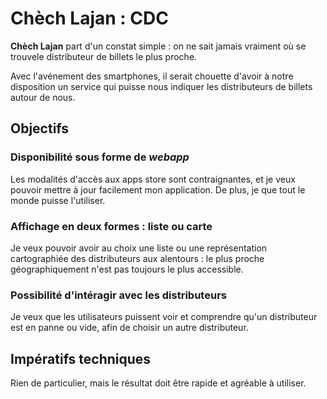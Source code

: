 # Chèch Lajan : CDC

**Chèch Lajan** part d'un constat simple : on ne sait jamais vraiment où se trouvele distributeur de billets le plus proche.

Avec l'avénement des smartphones, il serait chouette d'avoir à notre disposition un service qui puisse nous indiquer les distributeurs de billets autour de nous.

## Objectifs

### Disponibilité sous forme de *webapp*

Les modalités d'accès aux apps store sont contraignantes, et je veux pouvoir mettre à jour facilement mon application. De plus, je que tout le monde puisse l'utiliser.

### Affichage en deux formes : liste ou carte

Je veux pouvoir avoir au choix une liste ou une représentation cartographiée des distributeurs aux alentours : le plus proche géographiquement n'est pas toujours le plus accessible.

### Possibilité d'intéragir avec les distributeurs

Je veux que les utilisateurs puissent voir et comprendre qu'un distributeur est en panne ou vide, afin de choisir un autre distributeur.

## Impératifs techniques

Rien de particulier, mais le résultat doit être rapide et agréable à utiliser.
